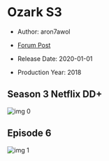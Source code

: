 # Ozark S3

* Author: aron7awol

* [Forum Post](https://www.avsforum.com/threads/bass-eq-for-filtered-movies.2995212/post-59418556)

* Release Date: 2020-01-01
* Production Year: 2018

## Season 3 Netflix DD+

![img 0](https://i.imgur.com/7tvZ2V2.jpg)

## Episode 6

![img 1](https://i.imgur.com/Uww1HRE.jpg)

